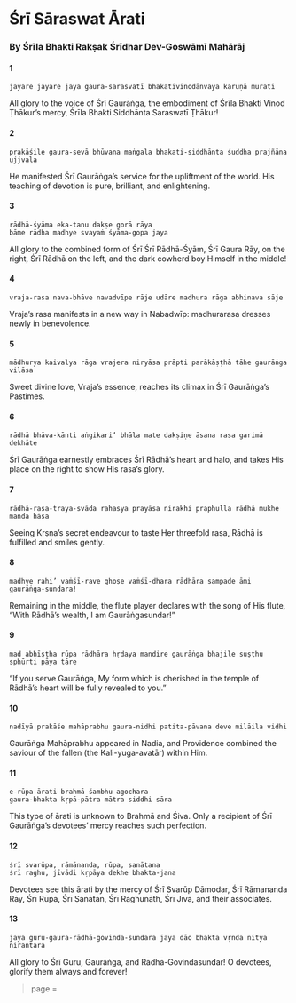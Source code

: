 # Śrī Sāraswat Ārati

### By Śrīla Bhakti Rakṣak Śrīdhar Dev-Goswāmī Mahārāj

#### 1

    jayare jayare jaya gaura-sarasvatī bhakativinodānvaya karuṇā murati

All glory to the voice of Śrī Gaurāṅga, the embodiment of Śrīla Bhakti Vinod Ṭhākur’s mercy, Śrīla Bhakti Siddhānta Saraswatī Ṭhākur!

#### 2

    prakāśile gaura-sevā bhūvana maṅgala bhakati-siddhānta śuddha prajñāna ujjvala

He manifested Śrī Gaurāṅga’s service for the upliftment of the world. His teaching of devotion is pure, brilliant, and enlightening.

#### 3

    rādhā-śyāma eka-tanu dakṣe gorā rāya
    bāme rādha madhye svayaṁ śyāma-gopa jaya

All glory to the combined form of Śrī Śrī Rādhā-Śyām, Śrī Gaura Rāy, on the right, Śrī Rādhā on the left, and the dark cowherd boy Himself in the middle!

#### 4

    vraja-rasa nava-bhāve navadvīpe rāje udāre madhura rāga abhinava sāje

Vraja’s rasa manifests in a new way in Nabadwīp: madhurarasa dresses newly in benevolence.

#### 5

    mādhurya kaivalya rāga vrajera niryāsa prāpti parākāṣṭhā tāhe gaurāṅga vilāsa

Sweet divine love, Vraja’s essence, reaches its climax in
Śrī Gaurāṅga’s Pastimes.

#### 6

    rādhā bhāva-kānti aṅgikari’ bhāla mate dakṣiṇe āsana rasa garimā dekhāte

Śrī Gaurāṅga earnestly embraces Śrī Rādhā’s heart and halo, and takes His place on the right to show His rasa’s glory.

#### 7

    rādhā-rasa-traya-svāda rahasya prayāsa nirakhi praphulla rādhā mukhe manda hāsa

Seeing Kṛṣṇa’s secret endeavour to taste Her threefold rasa, Rādhā is fulfilled and smiles gently.

#### 8

    madhye rahi’ vaṁśī-rave ghoṣe vaṁśī-dhara rādhāra sampade āmi gaurāṅga-sundara!

Remaining in the middle, the flute player declares with the song of His flute, “With Rādhā’s wealth, I am Gaurāṅgasundar!”

#### 9

    mad abhīṣṭha rūpa rādhāra hṛdaya mandire gaurāṅga bhajile suṣṭhu sphūrti pāya tāre

“If you serve Gaurāṅga, My form which is cherished in the temple of Rādhā’s heart will be fully revealed to you.”

#### 10

    nadīyā prakāśe mahāprabhu gaura-nidhi patita-pāvana deve milāila vidhi

Gaurāṅga Mahāprabhu appeared in Nadia, and Providence combined the saviour of the fallen (the Kali-yuga-avatār) within Him.

#### 11

    e-rūpa ārati brahmā śambhu agochara
    gaura-bhakta kṛpā-pātra mātra siddhi sāra

This type of ārati is unknown to Brahmā and Śiva. Only a recipient of Śrī Gaurāṅga’s devotees’ mercy reaches such perfection.

#### 12

    śrī svarūpa, rāmānanda, rūpa, sanātana
    śrī raghu, jīvādi kṛpāya dekhe bhakta-jana

Devotees see this ārati by the mercy of Śrī Svarūp Dāmodar, Śrī Rāmananda Rāy, Śrī Rūpa, Śrī Sanātan, Śrī Raghunāth, Śrī Jīva, and their associates.

#### 13

    jaya guru-gaura-rādhā-govinda-sundara jaya dāo bhakta vṛnda nitya nirantara

All glory to Śrī Guru, Gaurāṅga, and Rādhā-Govindasundar! O devotees, glorify them always and forever!


> page = 
